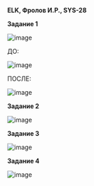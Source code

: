 **ELK, Фролов И.Р., SYS-28**

**Задание 1**

![image](https://github.com/beast86m/11_3_ELK/assets/47268167/1bccf1be-cdfe-42c2-bb05-5d0c1b6a1e1e)

ДО:

![image](https://github.com/beast86m/11_3_ELK/assets/47268167/abe003af-8f4c-4875-a3bb-2a19568c73a8)

ПОСЛЕ:

![image](https://github.com/beast86m/11_3_ELK/assets/47268167/6630860d-4394-4f21-a718-3e2457210a6b)



**Задание 2**

![image](https://github.com/beast86m/11_3_ELK/assets/47268167/7106fef2-e7d2-49f8-b1af-fdbaba7c4892)


**Задание 3**

![image](https://github.com/beast86m/11_3_ELK/assets/47268167/50b74f21-df27-4fa0-80f6-69f730e4dc16)


**Задание 4**

![image](https://github.com/beast86m/11_3_ELK/assets/47268167/1453b956-4778-4312-8cba-412039168cb4)

